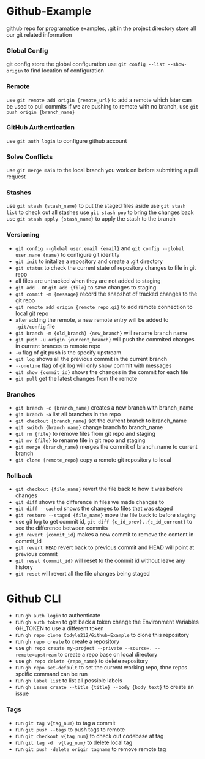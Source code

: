 # Github-Example

github repo for programatice examples, .git in the project directory store all our git related information

### Global Config

git config store the global configuration
use `git config --list --show-origin` to find location of configuration

### Remote

use `git remote add origin {remote_url}` to add a remote which later can be used to pull commits
if we are pushing to remote with no branch, use `git push origin {branch_name}`

### GitHub Authentication

use `git auth login` to configure github account

### Solve Conflicts

use `git merge main` to the local branch you work on before submitting a pull request

### Stashes

use `git stash {stash_name}` to put the staged files aside
use `git stash list` to check out all stashes
use `git stash pop` to bring the changes back
use `git stash apply {stash_name}` to apply the stash to the branch

### Versioning

- `git config --global user.email {email}` and `git config --global user.nane {name}` to configure git identity
- `git init` to initalize a repository and create a .git directory
- `git status` to check the current state of repository changes to file in git repo
- all files are untracked when they are not added to staging
- `git add .` or `git add {file}` to save changes to staging
- `git commit -m {message}` record the snapshot of tracked changes to the git repo
- `git remote add origin {remote_repo.gi}` to add remote connection to local git repo
- after adding the remote, a new remote entry will be added to `.git/config` file
- `git branch -m {old_branch} {new_branch}` will rename branch name
- `git push -u origin {current_branch}` will push the commited changes in current brances to remote repo
- `-u` flag of git push is the specify upstream
- `git log` shows all the previous commit in the current branch
- `--oneline` flag of git log will only show commit with messages
- `git show {commit_id}` shows the changes in the commit for each file
- `git pull` get the latest changes from the remote

### Branches

- `git branch -c {branch_name}` creates a new branch with branch_name
- `git branch -a` list all branches in the repo
- `git checkout {branch_name}` set the current branch to branch_name
- `git switch {branch_name}` change branch to branch_name
- `git rm {file}` to remove files from git repo and staging
- `git mv {file}` to rename file in git repo and staging
- `git merge {branch_name}` merges the commit of branch_name to current branch
- `git clone {remote_repo}` copy a remote git repository to local

### Rollback

- `git checkout {file_name}` revert the file back to how it was before changes
- `git diff` shows the difference in files we made changes to
- `git diff --cached` shows the changes to files that was staged
- `git restore --staged {file_name}` move the file back to before staging
- use git log to get commit id, `git diff {c_id_prev}..{c_id_current}` to see the difference between commits
- `git revert {commit_id}` makes a new commit to remove the content in commit_id
- `git revert HEAD` revert back to previous commit and HEAD will point at previous commit
- `git reset {commit_id}` will reset to the commit id without leave any history
- `git reset` will revert all the file changes being staged

# Github CLI

- run `gh auth login` to authenticate
- run `gh auth token` to get back a token
  change the Environment Variables GH_TOKEN to use a different token
- run `gh repo clone Codyle212/Github-Example` to clone this repository
- run `gh repo create` to create a repository
- use `gh repo create my-project --private --source=. --remote=upstream` to create a repo base on local directory
- use `gh repo delete {repo_name}` to delete repository
- run `gh repo set-default` to set the current working repo, thne repos spcific command can be run
- run `gh label list` to list all possible labels
- run `gh issue create --title {title} --body {body_text}` to create an issue

### Tags
- run `git tag v{tag_num}` to tag a commit
- run `git push --tags` to push tags to remote
- run `git checkout v{tag_num}` to check out codebase at tag
- run `git tag -d  v{tag_num}` to delete local tag
- run `git push -delete origin tagname` to remove remote tag
